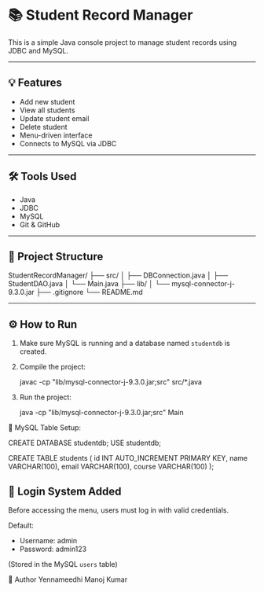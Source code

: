 # 📚 Student Record Manager

This is a simple Java console project to manage student records using JDBC and MySQL.

---

## 💡 Features
- Add new student
- View all students
- Update student email
- Delete student
- Menu-driven interface
- Connects to MySQL via JDBC

---

## 🛠 Tools Used
- Java
- JDBC
- MySQL
- Git & GitHub

---

## 🧱 Project Structure

StudentRecordManager/
├── src/
│ ├── DBConnection.java
│ ├── StudentDAO.java
│ └── Main.java
├── lib/
│ └── mysql-connector-j-9.3.0.jar
├── .gitignore
└── README.md


---

## ⚙️ How to Run

1. Make sure MySQL is running and a database named `studentdb` is created.
2. Compile the project:

    javac -cp "lib/mysql-connector-j-9.3.0.jar;src" src/*.java

3. Run the project:

    java -cp "lib/mysql-connector-j-9.3.0.jar;src" Main

🧾 MySQL Table Setup:

CREATE DATABASE studentdb;
USE studentdb;

CREATE TABLE students (
  id INT AUTO_INCREMENT PRIMARY KEY,
  name VARCHAR(100),
  email VARCHAR(100),
  course VARCHAR(100)
);

## 🔐 Login System Added

Before accessing the menu, users must log in with valid credentials.

Default:
- Username: admin
- Password: admin123

(Stored in the MySQL `users` table)


👤 Author
Yennameedhi Manoj Kumar
